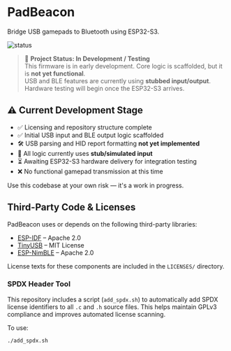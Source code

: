 # PadBeacon

Bridge USB gamepads to Bluetooth using ESP32-S3.

![status](https://img.shields.io/badge/status-in%20development-orange)

> 🚧 **Project Status: In Development / Testing**  
> This firmware is in early development. Core logic is scaffolded, but it is **not yet functional**.  
> USB and BLE features are currently using **stubbed input/output**.  
> Hardware testing will begin once the ESP32-S3 arrives.

## ⚠️ Current Development Stage

- ✅ Licensing and repository structure complete
- ✅ Initial USB input and BLE output logic scaffolded
- 🛠️ USB parsing and HID report formatting **not yet implemented**
- 🧪 All logic currently uses **stub/simulated input**
- ⏳ Awaiting ESP32-S3 hardware delivery for integration testing
- ❌ No functional gamepad transmission at this time

Use this codebase at your own risk — it's a work in progress.

## Third-Party Code & Licenses

PadBeacon uses or depends on the following third-party libraries:

- [ESP-IDF](https://github.com/espressif/esp-idf) – Apache 2.0
- [TinyUSB](https://github.com/hathach/tinyusb) – MIT License
- [ESP-NimBLE](https://github.com/espressif/esp-nimble) – Apache 2.0

License texts for these components are included in the `LICENSES/` directory.

### SPDX Header Tool

This repository includes a script (`add_spdx.sh`) to automatically add SPDX license identifiers to all `.c` and `.h` source files. This helps maintain GPLv3 compliance and improves automated license scanning.

To use:

```bash
./add_spdx.sh
